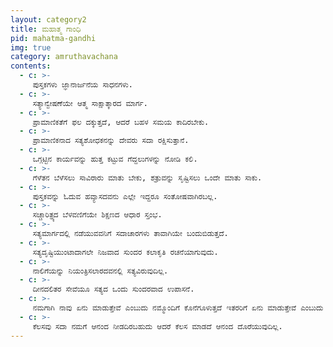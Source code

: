 ```yaml
---
layout: category2
title: ಮಹಾತ್ಮ ಗಾಂಧಿ
pid: mahatma-gandhi
img: true
category: amruthavachana
contents:
  - c: >- 
     ಪುಸ್ತಕಗಳು ಜ್ಞಾನಾರ್ಜನೆಯ ಸಾಧನಗಳು.
  - c: >- 
     ಸತ್ಯಾನ್ವೇಷಣೆಯೇ ಆತ್ಮ ಸಾಕ್ಷಾತ್ಕಾರದ ಮಾರ್ಗ.
  - c: >- 
     ಪ್ರಾಮಾಣಿಕತೆಗೆ ಫಲ ದಕ್ಕುತ್ತದೆ, ಆದರೆ ಬಹಳ ಸಮಯ ಕಾದಿರಬೇಕು.
  - c: >- 
     ಪ್ರಾಮಾಣಿಕನಾದ ಸತ್ಯಶೋಧಕನನ್ನು ದೇವರು ಸದಾ ರಕ್ಷಿಸುತ್ತಾನೆ.
  - c: >- 
     ಒಗ್ಗಟ್ಟಿನ ಕಾರ್ಯವನ್ನು ಹುತ್ತ ಕಟ್ಟುವ ಗೆದ್ದಲುಗಳನ್ನು ನೋಡಿ ಕಲಿ.
  - c: >- 
     ಗೆಳೆತನ ಬೆಳೆಸಲು ಸಾವಿರಾರು ಮಾತು ಬೇಕು, ಶತ್ರುವನ್ನು ಸೃಷ್ಟಿಸಲು ಒಂದೇ ಮಾತು ಸಾಕು.
  - c: >- 
     ಪುಸ್ತಕವನ್ನು ಓದುವ ಹವ್ಯಾಸದವನು ಎಲ್ಲೇ ಇದ್ದರೂ ಸಂತೋಷವಾಗಿರಬಲ್ಲ.
  - c: >- 
     ಸಚ್ಚಾರಿತ್ರ್ಯದ ಬೆಳವಣಿಗೆಯೇ ಶಿಕ್ಷಣದ ಆಧಾರ ಸ್ತಂಭ.
  - c: >- 
     ಸತ್ಯಮಾರ್ಗದಲ್ಲಿ ನಡೆಯುವವನಿಗೆ ಸದಾಚಾರಗಳು ತಾವಾಗಿಯೇ ಬಂದುಬಿಡುತ್ತದೆ.
  - c: >- 
     ಸತ್ಯದೃಷ್ಟಿಯುಂಟಾದಾಗಲೇ ನಿಜವಾದ ಸುಂದರ ಕಲಾಕೃತಿ ರಚನೆಯಾಗುವುದು.
  - c: >- 
     ನಾಲಿಗೆಯನ್ನು ನಿಯಂತ್ರಿಸಲಾರದವನಲ್ಲಿ ಸತ್ಯವಿರುವುದಿಲ್ಲ.
  - c: >- 
     ದೀನದಲಿತರ ಸೇವೆಯೂ ಸತ್ಯದ ಒಂದು ಸುಂದರವಾದ ಉಪಾಸನೆ.
  - c: >- 
     ನಮಗಾಗಿ ನಾವು ಏನು ಮಾಡುತ್ತೇವೆ ಎಂಬುದು ನಮ್ಮೊಂದಿಗೆ ಕೊನೆಗೂಳುತ್ತದೆ ಇತರರಿಗೆ ಏನು ಮಾಡುತ್ತೇವೆ ಎಂಬುದು ಶಾಶ್ವತವಾಗಿರುತ್ತದೆ.
  - c: >- 
     ಕೆಲಸವು ಸದಾ ನಮಗೆ ಆನಂದ ನೀಡದಿರಬಹುದು ಆದರೆ ಕೆಲಸ ಮಾಡದೆ ಆನಂದ ದೊರೆಯುವುದಿಲ್ಲ.
---
```

